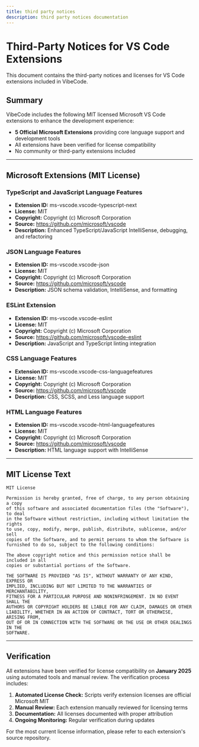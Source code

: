 ```yaml
---
title: third party notices
description: third party notices documentation
---
```


# Third-Party Notices for VS Code Extensions

This document contains the third-party notices and licenses for VS Code extensions included in VibeCode.

## Summary

VibeCode includes the following MIT licensed Microsoft VS Code extensions to enhance the development experience:

- **5 Official Microsoft Extensions** providing core language support and development tools
- All extensions have been verified for license compatibility
- No community or third-party extensions included

---

## Microsoft Extensions (MIT License)

### TypeScript and JavaScript Language Features
- **Extension ID:** ms-vscode.vscode-typescript-next
- **License:** MIT
- **Copyright:** Copyright (c) Microsoft Corporation
- **Source:** https://github.com/microsoft/vscode
- **Description:** Enhanced TypeScript/JavaScript IntelliSense, debugging, and refactoring

### JSON Language Features
- **Extension ID:** ms-vscode.vscode-json
- **License:** MIT
- **Copyright:** Copyright (c) Microsoft Corporation
- **Source:** https://github.com/microsoft/vscode
- **Description:** JSON schema validation, IntelliSense, and formatting

### ESLint Extension
- **Extension ID:** ms-vscode.vscode-eslint
- **License:** MIT
- **Copyright:** Copyright (c) Microsoft Corporation
- **Source:** https://github.com/microsoft/vscode-eslint
- **Description:** JavaScript and TypeScript linting integration

### CSS Language Features
- **Extension ID:** ms-vscode.vscode-css-languagefeatures
- **License:** MIT
- **Copyright:** Copyright (c) Microsoft Corporation
- **Source:** https://github.com/microsoft/vscode
- **Description:** CSS, SCSS, and Less language support

### HTML Language Features
- **Extension ID:** ms-vscode.vscode-html-languagefeatures
- **License:** MIT
- **Copyright:** Copyright (c) Microsoft Corporation
- **Source:** https://github.com/microsoft/vscode
- **Description:** HTML language support with IntelliSense

---

## MIT License Text

```
MIT License

Permission is hereby granted, free of charge, to any person obtaining a copy
of this software and associated documentation files (the "Software"), to deal
in the Software without restriction, including without limitation the rights
to use, copy, modify, merge, publish, distribute, sublicense, and/or sell
copies of the Software, and to permit persons to whom the Software is
furnished to do so, subject to the following conditions:

The above copyright notice and this permission notice shall be included in all
copies or substantial portions of the Software.

THE SOFTWARE IS PROVIDED "AS IS", WITHOUT WARRANTY OF ANY KIND, EXPRESS OR
IMPLIED, INCLUDING BUT NOT LIMITED TO THE WARRANTIES OF MERCHANTABILITY,
FITNESS FOR A PARTICULAR PURPOSE AND NONINFRINGEMENT. IN NO EVENT SHALL THE
AUTHORS OR COPYRIGHT HOLDERS BE LIABLE FOR ANY CLAIM, DAMAGES OR OTHER
LIABILITY, WHETHER IN AN ACTION OF CONTRACT, TORT OR OTHERWISE, ARISING FROM,
OUT OF OR IN CONNECTION WITH THE SOFTWARE OR THE USE OR OTHER DEALINGS IN THE
SOFTWARE.
```

---

## Verification

All extensions have been verified for license compatibility on **January 2025** using automated tools and manual review. The verification process includes:

1. **Automated License Check:** Scripts verify extension licenses are official Microsoft MIT
2. **Manual Review:** Each extension manually reviewed for licensing terms
3. **Documentation:** All licenses documented with proper attribution
4. **Ongoing Monitoring:** Regular verification during updates

For the most current license information, please refer to each extension's source repository. 